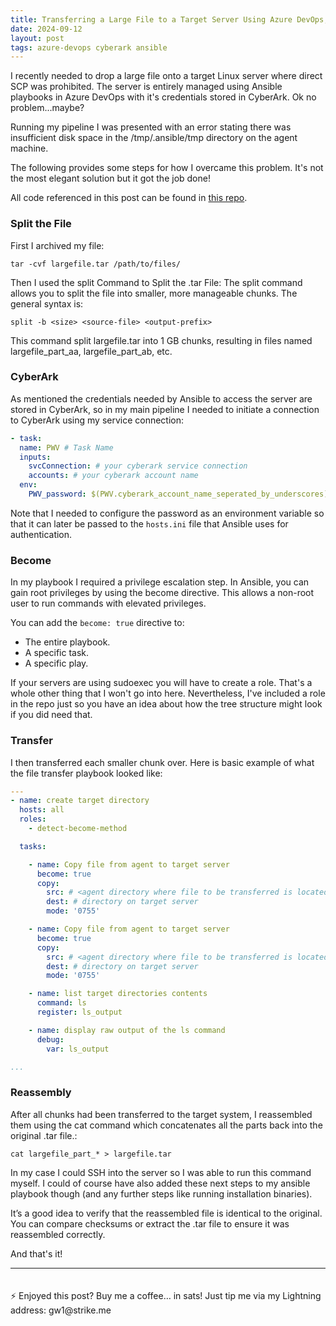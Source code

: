 ```yaml
---
title: Transferring a Large File to a Target Server Using Azure DevOps, CyberArk, and Ansible
date: 2024-09-12
layout: post
tags: azure-devops cyberark ansible
---
```


I recently needed to drop a large file onto a target Linux server where direct SCP was prohibited. The server is entirely managed using Ansible playbooks in Azure DevOps with it's credentials stored in CyberArk. Ok no problem...maybe? <!--more-->

Running my pipeline I was presented with an error stating there was insufficient disk space in the /tmp/.ansible/tmp directory on the agent machine. 

The following provides some steps for how I overcame this problem. It's not the most elegant solution but it got the job done!

All code referenced in this post can be found in [this repo](https://github.com/gwilkinson01/ansible-devops).

### Split the File

First I archived my file:

`tar -cvf largefile.tar /path/to/files/`

Then I used the split Command to Split the .tar File: The split command allows you to split the file into smaller, more manageable chunks. The general syntax is:

`split -b <size> <source-file> <output-prefix>`

This command split largefile.tar into 1 GB chunks, resulting in files named largefile_part_aa, largefile_part_ab, etc.

### CyberArk

As mentioned the credentials needed by Ansible to access the server are stored in CyberArk, so in my main pipeline I needed to initiate a connection to CyberArk using my service connection:

```yaml
- task:
  name: PWV # Task Name
  inputs:
    svcConnection: # your cyberark service connection
    accounts: # your cyberark account name
  env:
    PWV_password: $(PWV.cyberark_account_name_seperated_by_underscores)
```

Note that I needed to configure the password as an environment variable so that it can later be passed to the `hosts.ini` file that Ansible uses for authentication.

### Become

In my playbook I required a privilege escalation step. In Ansible, you can gain root privileges by using the become directive. This allows a non-root user to run commands with elevated privileges.

You can add the `become: true` directive to:

- The entire playbook.
- A specific task.
- A specific play.

If your servers are using sudoexec you will have to create a role. That's a whole other thing that I won't go into here. Nevertheless, I've included a role in the repo just so you have an idea about how the tree structure might look if you did need that.

### Transfer

I then transferred each smaller chunk over. Here is basic example of what the file transfer playbook looked like: 

```yaml
---
- name: create target directory
  hosts: all
  roles:
    - detect-become-method

  tasks:

    - name: Copy file from agent to target server
      become: true
      copy:
        src: # <agent directory where file to be transferred is located>/largefile_part_aa
        dest: # directory on target server
        mode: '0755'

    - name: Copy file from agent to target server
      become: true
      copy:
        src: # <agent directory where file to be transferred is located>/largefile_part_ab
        dest: # directory on target server
        mode: '0755'

    - name: list target directories contents
      command: ls
      register: ls_output

    - name: display raw output of the ls command
      debug:
        var: ls_output

...
```

### Reassembly

After all chunks had been transferred to the target system, I reassembled them using the cat command which concatenates all the parts back into the original .tar file.:

`cat largefile_part_* > largefile.tar`

In my case I could SSH into the server so I was able to run this command myself. I could of course have also added these next steps to my ansible playbook though (and any further steps like running installation binaries).

It’s a good idea to verify that the reassembled file is identical to the original. You can compare checksums or extract the .tar file to ensure it was reassembled correctly.

And that's it! 

<hr>
<p style="padding-top: 20px;">⚡️ Enjoyed this post? Buy me a coffee… in sats! Just tip me via my Lightning address: gw1@strike.me</p>